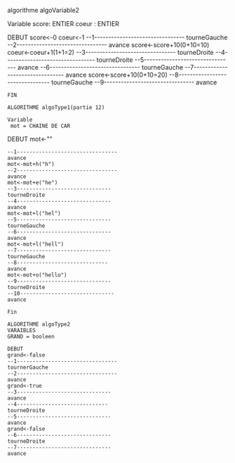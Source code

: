 algorithme algoVariable2

Variable
     score: ENTIER
     coeur : ENTIER

DEBUT
    score<-0
    coeur<-1
    --1--------------------------------
    tourneGauche
    --2--------------------------------
    avance
    score<-score+10(0+10=10)
    coeur<-coeur+1(1+1=2)
    --3--------------------------------
    tourneDroite
    --4--------------------------------
    tourneDroite
    --5--------------------------------
    avance
    --6--------------------------------
    tourneGauche
    --7--------------------------------
    avance
    score<-score+10(0+10=20)
    --8--------------------------------
    tourneGauche
    --9--------------------------------
    avance

    FIN

    ALGORITHME algoType1(partie 12)

    Variable
     mot = CHAINE DE CAR

DEBUT
    mot<-""

    --1--------------------------------
    avance
    mot<-mot+h("h")
    --2--------------------------------
    avance
    mot<-mot+e("he")
    --3------------------------------
    tourneDroite
    --4------------------------------
    avance
    mot<-mot+l("hel")
    --5------------------------------
    tourneGauche
    --6------------------------------
    avance
    mot<-mot+l("hell")
    --7------------------------------
    tourneGauche
    --8-----------------------------
    avance
    mot<-mot+o("hello")
    --9------------------------------
    tourneDroite
    --10------------------------------
    avance

    Fin

    ALGORITHME algoType2
    VARAIBLES 
    GRAND = booleen

    DEBUT
    grand<-false
    --1--------------------------------
    tournerGauche
    --2--------------------------------
    avance
    grand<-true
    --3------------------------------
    avance
    --4-----------------------------
    tourneDroite
    --5------------------------------
    avance
    grand<-false
    --6------------------------------
    tourneDroite
    --7------------------------------
    avance
     

